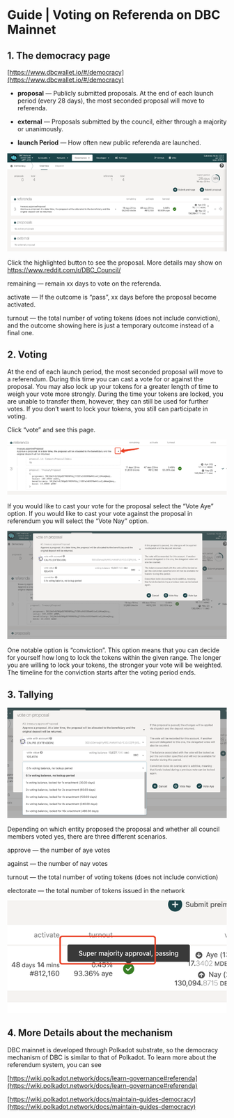 # Guide | Voting on Referenda on DBC Mainnet

## 1. The democracy page

[https://www.dbcwallet.io/#/democracy](https://www.dbcwallet.io/#/democracy)

- **proposal** — Publicly submitted proposals. At the end of each launch period (every 28 days), the most seconded proposal will move to referenda.

- **external** — Proposals submitted by the council, either through a majority or unanimously.

- **launch Period** — How often new public referenda are launched.

![](./assets/voting-referenda.assets/1.png)

Click the highlighted button to see the proposal. More details may show on https://www.reddit.com/r/DBC_Council/

remaining — remain xx days to vote on the referenda.

activate — If the outcome is “pass”, xx days before the proposal become activated.

turnout — the total number of voting tokens (does not include conviction), and the outcome showing here is just a temporary outcome instead of a final one.

## 2. Voting

At the end of each launch period, the most seconded proposal will move to a referendum. During this time you can cast a vote for or against the proposal. You may also lock up your tokens for a greater length of time to weigh your vote more strongly. During the time your tokens are locked, you are unable to transfer them, however, they can still be used for further votes. If you don’t want to lock your tokens, you still can participate in voting.

Click “vote” and see this page.

![](./assets/voting-referenda.assets/2.png)

If you would like to cast your vote for the proposal select the “Vote Aye” option. If you would like to cast your vote against the proposal in referendum you will select the “Vote Nay” option.

![](./assets/voting-referenda.assets/3.png)

One notable option is “conviction”. This option means that you can decide for yourself how long to lock the tokens within the given range. The longer you are willing to lock your tokens, the stronger your vote will be weighted. The timeline for the conviction starts after the voting period ends.

## 3. Tallying

![](./assets/voting-referenda.assets/4.png)

Depending on which entity proposed the proposal and whether all council members voted yes, there are three different scenarios.

approve — the number of aye votes

against — the number of nay votes

turnout — the total number of voting tokens (does not include conviction)

electorate — the total number of tokens issued in the network

![](./assets/voting-referenda.assets/5.png)

## 4. More Details about the mechanism

DBC mainnet is developed through Polkadot substrate, so the democracy mechanism of DBC is similar to that of Polkadot. To learn more about the referendum system, you can see

[https://wiki.polkadot.network/docs/learn-governance#referenda](https://wiki.polkadot.network/docs/learn-governance#referenda)

[https://wiki.polkadot.network/docs/maintain-guides-democracy](https://wiki.polkadot.network/docs/maintain-guides-democracy)
